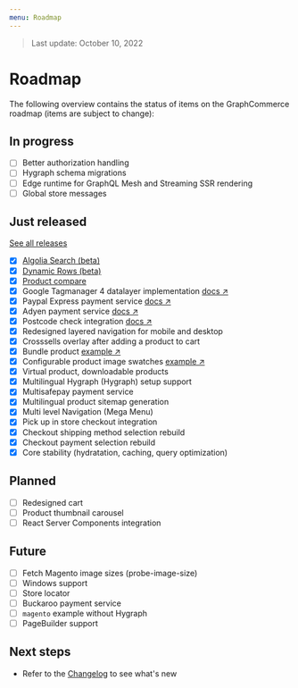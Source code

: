 ```yaml
---
menu: Roadmap
---
```


<div data-nosnippet>

> Last update: October 10, 2022

</div>

# Roadmap

The following overview contains the status of items on the GraphCommerce roadmap
(items are subject to change):

## In progress

- [ ] Better authorization handling
- [ ] Hygraph schema migrations
- [ ] Edge runtime for GraphQL Mesh and Streaming SSR rendering
- [ ] Global store messages

## Just released

[See all releases](https://github.com/graphcommerce-org/graphcommerce/releases?q=prerelease%3Afalse+&expanded=true)

- [x] [Algolia Search (beta)](https://github.com/graphcommerce-org/graphcommerce/tree/main/packages/algolia-search)
- [x] [Dynamic Rows (beta)](https://github.com/graphcommerce-org/graphcommerce/tree/main/packages/hygraph-dynamic-rows)
- [x] [Product compare](https://github.com/graphcommerce-org/graphcommerce/blob/main/packages/magento-compare/Config.graphqls)
- [x] Google Tagmanager 4 datalayer implementation
      [docs ↗](https://github.com/graphcommerce-org/graphcommerce/tree/main/packages/googleanalytics)
- [x] Paypal Express payment service
      [docs ↗](https://github.com/graphcommerce-org/graphcommerce/tree/main/packages/magento-payment-paypal)
- [x] Adyen payment service
      [docs ↗](https://github.com/graphcommerce-org/graphcommerce/tree/main/packages/magento-payment-adyen)
- [x] Postcode check integration
      [docs ↗](https://github.com/graphcommerce-org/graphcommerce/tree/main/packages/address-fields-nl)
- [x] Redesigned layered navigation for mobile and desktop
- [x] Crosssells overlay after adding a product to cart
- [x] Bundle product
      [example ↗](https://graphcommerce.vercel.app/nl/p/giftcard-bundle-gc-570)
- [x] Configurable product image swatches
      [example ↗](https://graphcommerce.vercel.app/nl/p/gc-puncturing-sock)
- [x] Virtual product, downloadable products
- [x] Multilingual Hygraph (Hygraph) setup support
- [x] Multisafepay payment service
- [x] Multilingual product sitemap generation
- [x] Multi level Navigation (Mega Menu)
- [x] Pick up in store checkout integration
- [x] Checkout shipping method selection rebuild
- [x] Checkout payment selection rebuild
- [x] Core stability (hydratation, caching, query optimization)

## Planned

- [ ] Redesigned cart
- [ ] Product thumbnail carousel
- [ ] React Server Components integration

## Future

- [ ] Fetch Magento image sizes (probe-image-size)
- [ ] Windows support
- [ ] Store locator
- [ ] Buckaroo payment service
- [ ] `magento` example without Hygraph
- [ ] PageBuilder support

## Next steps

- Refer to the
  [Changelog](https://github.com/graphcommerce-org/graphcommerce/releases) to
  see what's new
